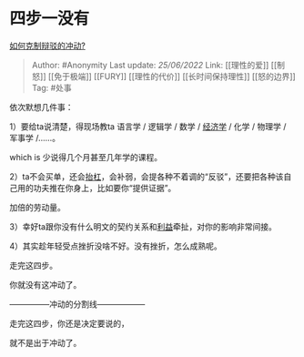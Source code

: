 # 四步一没有
[如何克制辩驳的冲动?](https://www.zhihu.com/question/522141575/answer/2537553385)

> Author: #Anonymity
> Last update: *25/06/2022*
> Link: [[理性的爱]] [[制怒]] [[免于极端]] [[FURY]] [[理性的代价]] [[长时间保持理性]] [[怒的边界]]
> Tag: #处事

依次默想几件事：

1）要给ta说清楚，得现场教ta 语言学 / 逻辑学 / 数学 / [经济学](https://www.zhihu.com/search?q=%E7%BB%8F%E6%B5%8E%E5%AD%A6&search_source=Entity&hybrid_search_source=Entity&hybrid_search_extra=%7B%22sourceType%22%3A%22answer%22%2C%22sourceId%22%3A2537553385%7D) / 化学 / 物理学 / 军事学 /……。

which is 少说得几个月甚至几年学的课程。

2）ta不会买单，还会[抬杠](https://www.zhihu.com/search?q=%E6%8A%AC%E6%9D%A0&search_source=Entity&hybrid_search_source=Entity&hybrid_search_extra=%7B%22sourceType%22%3A%22answer%22%2C%22sourceId%22%3A2537553385%7D)，会补弱，会提各种不着调的“反驳”，还要把各种该自己用的功夫推在你身上，比如要你“提供证据”。

加倍的劳动量。

3）幸好ta跟你没有什么明文的契约关系和[利益](https://www.zhihu.com/search?q=%E5%88%A9%E7%9B%8A&search_source=Entity&hybrid_search_source=Entity&hybrid_search_extra=%7B%22sourceType%22%3A%22answer%22%2C%22sourceId%22%3A2537553385%7D)牵扯，对你的影响非常间接。

4）其实趁年轻受点挫折没啥不好。没有挫折，怎么成熟呢。

走完这四步。

你就没有这冲动了。

—————冲动的分割线——————

走完这四步，你还是决定要说的，

就不是出于冲动了。
